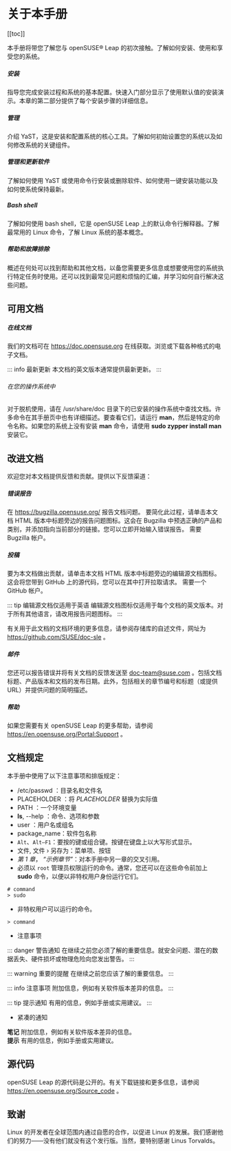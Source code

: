 # 关于本手册

[[toc]]

本手册将带您了解您与 openSUSE® Leap 的初次接触。了解如何安装、使用和享受您的系统。

##### 安装

指导您完成安装过程和系统的基本配置。快速入门部分显示了使用默认值的安装演示。本章的第二部分提供了每个安装步骤的详细信息。

##### 管理

介绍 YaST，这是安装和配置系统的核心工具。了解如何初始设置您的系统以及如何修改系统的关键组件。

##### 管理和更新软件

了解如何使用 YaST 或使用命令行安装或删除软件、如何使用一键安装功能以及如何使系统保持最新。

##### Bash shell

了解如何使用 bash shell，它是 openSUSE Leap 上的默认命令行解释器。了解最常用的 Linux 命令，了解 Linux 系统的基本概念。

##### 帮助和故障排除

概述在何处可以找到帮助和其他文档，以备您需要更多信息或想要使用您的系统执行特定任务时使用。还可以找到最常见问题和烦恼的汇编，并学习如何自行解决这些问题。

## 可用文档

##### 在线文档

我们的文档可在 https://doc.opensuse.org 在线获取。浏览或下载各种格式的电子文档。

::: info 最新更新
本文档的英文版本通常提供最新更新。
:::

###### 在您的操作系统中

对于脱机使用，请在 /usr/share/doc 目录下的已安装的操作系统中查找文档。许多命令在其手册页中也有详细描述。要查看它们，请运行 **man**，然后是特定的命令名称。如果您的系统上没有安装 **man** 命令，请使用 **sudo zypper install man** 安装它。

## 改进文档

欢迎您对本文档提供反馈和贡献。提供以下反馈渠道：

##### 错误报告

在 https://bugzilla.opensuse.org/ 报告文档问题。
要简化此过程，请单击本文档 HTML 版本中标题旁边的报告问题图标。这会在 Bugzilla 中预选正确的产品和类别，并添加指向当前部分的链接。您可以立即开始输入错误报告。
需要 Bugzilla 帐户。

##### 投稿

要为本文档做出贡献，请单击本文档 HTML 版本中标题旁边的编辑源文档图标。这会将您带到 GitHub 上的源代码，您可以在其中打开拉取请求。
需要一个 GitHub 帐户。

::: tip 编辑源文档仅适用于英语
编辑源文档图标仅适用于每个文档的英文版本。对于所有其他语言，请改用报告问题图标。
:::

有关用于此文档的文档环境的更多信息，请参阅存储库的自述文件，网址为 https://github.com/SUSE/doc-sle 。

##### 邮件

您还可以报告错误并将有关文档的反馈发送至 <doc-team@suse.com> 。包括文档标题、产品版本和文档的发布日期。此外，包括相关的章节编号和标题（或提供 URL）并提供问题的简明描述。

##### 帮助

如果您需要有关 openSUSE Leap 的更多帮助，请参阅 https://en.opensuse.org/Portal:Support 。

## 文档规定

本手册中使用了以下注意事项和排版规定：

- /etc/passwd ：目录名和文件名
- PLACEHOLDER ：将 *PLACEHOLDER* 替换为实际值
- PATH ：一个环境变量
- **ls**, --help ：命令、选项和参数
- user ：用户名或组名
- package_name：软件包名称
- `Alt`、`Alt–F1`：要按的键或组合键。按键在键盘上以大写形式显示。
- 文件, 文件 › 另存为：菜单项、按钮
- *第 1 章*， *“示例章节”*：对本手册中另一章的交叉引用。
- 必须以 `root` 管理员权限运行的命令。通常，您还可以在这些命令前加上 **sudo** 命令，以便以非特权用户身份运行它们。
```
# command
> sudo
```

- 非特权用户可以运行的命令。
```
> command
```

- 注意事项

::: danger 警告通知
在继续之前您必须了解的重要信息。就安全问题、潜在的数据丢失、硬件损坏或物理危险向您发出警告。
:::

::: warning 重要的提醒
在继续之前您应该了解的重要信息。
:::

::: info 注意事项
附加信息，例如有关软件版本差异的信息。
:::

::: tip 提示通知
有用的信息，例如手册或实用建议。
:::

- 紧凑的通知

**笔记**  附加信息，例如有关软件版本差异的信息。
<br>
**提示**  有用的信息，例如手册或实用建议。

## 源代码

openSUSE Leap 的源代码是公开的。有关下载链接和更多信息，请参阅 https://en.opensuse.org/Source_code 。

## 致谢

Linux 的开发者在全球范围内通过自愿的合作，以促进 Linux 的发展。我们感谢他们的努力——没有他们就没有这个发行版。当然，要特别感谢 Linus Torvalds。
